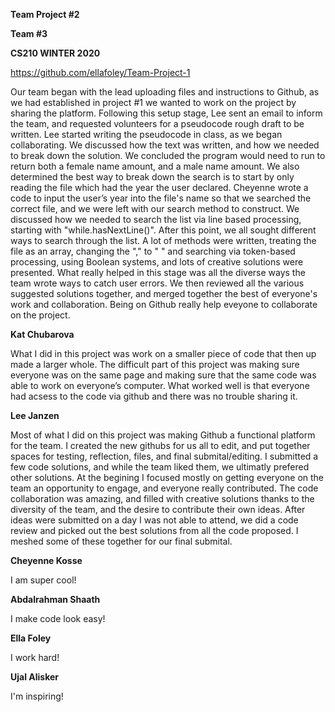 **Team Project #2**

**Team #3**

**CS210 WINTER 2020**

https://github.com/ellafoley/Team-Project-1

Our team began with the lead uploading files and instructions to Github, as we had established in project #1 we wanted to work on the project by sharing the platform. Following this setup stage, Lee sent an email to inform the team, and requested volunteers for a pseudocode rough draft to be written. Lee started writing the pseudocode in class, as we began collaborating. We discussed how the text was written, and how we needed to break down the solution. We concluded the program would need to run to return both a female name amount, and a male name amount. We also determined the best way to break down the search is to start by only reading the file which had the year the user declared. Cheyenne wrote a code to input the user’s year into the file's name so that we searched the correct file, and we were left with our search method to construct. We discussed how we needed to search the list via line based processing, starting with "while.hasNextLine()". After this point, we all sought different ways to search through the list. A lot of methods were written, treating the file as an array, changing the "," to " " and searching via token-based processing, using Boolean systems, and lots of creative solutions were presented. What really helped in this stage was all the diverse ways the team wrote ways to catch user errors. We then reviewed all the various suggested solutions together, and merged together the best of everyone's work and collaboration. Being on Github really help eveyone to collaborate on the project.

**Kat Chubarova**

What I did in this project was work on a smaller piece of code that then up made a larger whole.  The difficult part of this project was making sure everyone was on the same page and making sure that the same code was able to work on everyone’s computer. What worked well is that everyone had acsess to the code via github and there was no trouble sharing it. 

**Lee Janzen**

Most of what I did on this project was making Github a functional platform for the team. I created the new githubs for us all to edit, and put together spaces for testing, reflection, files, and final submital/editing. I submitted a few code solutions, and while the team liked them, we ultimatly prefered other solutions. At the begining I focused mostly on getting everyone on the team an opportunity to engage, and everyone really contributed. The code collaboration was amazing, and filled with creative solutions thanks to the diversity of the team, and the desire to contribute their own ideas. After ideas were submitted on a day I was not able to attend, we did a code review and picked out the best solutions from all the code proposed. I meshed some of these together for our final submital.

**Cheyenne Kosse**

I am super cool!

**Abdalrahman Shaath**

I make code look easy!

**Ella Foley**

I work hard!

**Ujal Alisker**

I'm inspiring!
